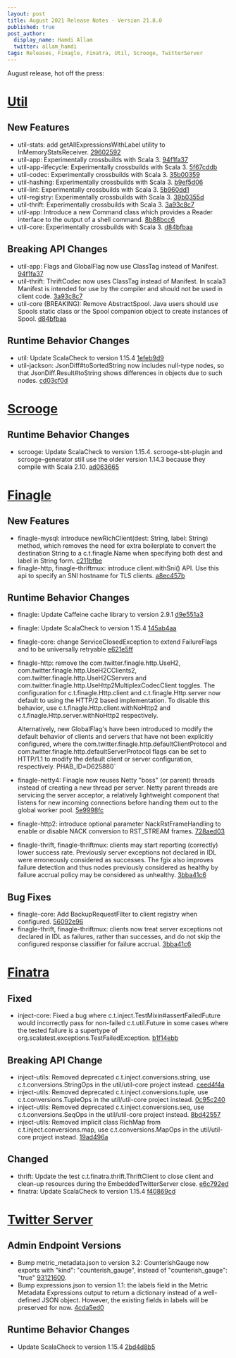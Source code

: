 ```yaml
---
layout: post
title: August 2021 Release Notes - Version 21.8.0
published: true
post_author:
  display_name: Hamdi Allam
  twitter: allam_hamdi
tags: Releases, Finagle, Finatra, Util, Scrooge, TwitterServer
---
```


August release, hot off the press:

[Util](https://github.com/twitter/util/)
========================================


New Features
------------

-   util-stats: add getAllExpressionsWithLabel utility to InMemoryStatsReceiver. [29602592](https://github.com/twitter/util/commit/29602592800306e0ff34aa79fd6d17c03162ee8b)
-   util-app: Experimentally crossbuilds with Scala 3. [94f1fa37](https://github.com/twitter/util/commit/94f1fa3738fdbb5866571e83d303c65bd507de49)
-   util-app-lifecycle: Experimentally crossbuilds with Scala 3. [5f67cddb](https://github.com/twitter/util/commit/5f67cddb366e0fe906930740652bae64c486dc37)
-   util-codec: Experimentally crossbuilds with Scala 3. [35b00359](https://github.com/twitter/util/commit/35b00359cf397c3f070f2ed2ba5c1affbd9a06b2)
-   util-hashing: Experimentally crossbuilds with Scala 3. [b9ef5d06](https://github.com/twitter/util/commit/b9ef5d06153c7f4459cdf57ebec8852ec3a0a59c)
-   util-lint: Experimentally crossbuilds with Scala 3. [5b960dd1](https://github.com/twitter/util/commit/5b960dd148ed0f23e75731259088cf3ae0d6b378)
-   util-registry: Experimentally crossbuilds with Scala 3. [39b0355d](https://github.com/twitter/util/commit/39b0355db188fa24bac09bc6a6661f462c9301b4)
-   util-thrift: Experimentally crossbuilds with Scala 3. [3a93c8c7](https://github.com/twitter/util/commit/3a93c8c78a9085ecbc92022602dfc1aa95109a82)
-   util-app: Introduce a new Command class which provides a Reader interface to the output
    of a shell command. [8b88bcc6](https://github.com/twitter/util/commit/8b88bcc60c20315ce3a7c3a6a342aba76e095de7)
-   util-core: Experimentally crossbuilds with Scala 3. [d84bfbaa](https://github.com/twitter/util/commit/d84bfbaaef6cea6db889a249bf756cc31f62c124)

Breaking API Changes
--------------------

-   util-app: Flags and GlobalFlag now use ClassTag instead of Manifest. [94f1fa37](https://github.com/twitter/util/commit/94f1fa3738fdbb5866571e83d303c65bd507de49)
-   util-thrift: ThriftCodec now uses ClassTag instead of Manifest. In
    scala3 Manifest is intended for use by the compiler and should not be used in
    client code. [3a93c8c7](https://github.com/twitter/util/commit/3a93c8c78a9085ecbc92022602dfc1aa95109a82)
-   util-core (BREAKING): Remove AbstractSpool. Java users should use Spools static class or
    the Spool companion object to create instances of Spool. [d84bfbaa](https://github.com/twitter/util/commit/d84bfbaaef6cea6db889a249bf756cc31f62c124)

Runtime Behavior Changes
------------------------

-   util: Update ScalaCheck to version 1.15.4 [1efeb9d9](https://github.com/twitter/util/commit/1efeb9d91e8f790c736a768582ce65834cb0263c)
-   util-jackson: JsonDiff\#toSortedString now includes null-type nodes, so that
    JsonDiff.Result\#toString shows differences in objects due to such nodes. [cd03cf0d](https://github.com/twitter/util/commit/cd03cf0df51de25ccbe442e9ffb5a602ce892025)


[Scrooge](https://github.com/twitter/scrooge/)
==============================================


Runtime Behavior Changes
------------------------

-   scrooge: Update ScalaCheck to version 1.15.4. scrooge-sbt-plugin and
    scrooge-generator still use the older version 1.14.3 because they compile
    with Scala 2.10. [ad063665](https://github.com/twitter/scrooge/commit/ad0636650964b79fb0a43afacb0c3663135aa750)


[Finagle](https://github.com/twitter/finagle/)
==============================================


New Features
------------

-   finagle-mysql: introduce newRichClient(dest: String, label: String) method, which removes the
    need for extra boilerplate to convert the destination String to a c.t.finagle.Name when
    specifying both dest and label in String form. [c211bfbe](https://github.com/twitter/finagle/commit/c211bfbed7d0345ef52a7b08419eba9ba3de00d0)
-   finagle-http, finagle-thriftmux: introduce client.withSni() API. Use this api to specify an
    SNI hostname for TLS clients. [a8ec457b](https://github.com/twitter/finagle/commit/a8ec457be41271dbfb27f99cdbbe6465961c78c0)

Runtime Behavior Changes
------------------------

-   finagle: Update Caffeine cache library to version 2.9.1 [d9e551a3](https://github.com/twitter/finagle/commit/d9e551a3e68014fc74735b7fd8b59e46e115dd23)
-   finagle: Update ScalaCheck to version 1.15.4 [145ab4aa](https://github.com/twitter/finagle/commit/145ab4aacea1ecba6a3741b56f0e692362dec224)
-   finagle-core: change ServiceClosedException to extend FailureFlags and to be
    universally retryable [e621e5ff](https://github.com/twitter/finagle/commit/e621e5ffc6d6c8ae46413ac17a06d61c71fdf9cc)
-   finagle-http: remove the com.twitter.finagle.http.UseH2,
    com.twitter.finagle.http.UseH2CClients2, com.twitter.finagle.http.UseH2CServers and
    com.twitter.finagle.http.UseHttp2MultiplexCodecClient toggles. The configuration for
    c.t.finagle.Http.client and c.t.finagle.Http.server now default to using the HTTP/2 based
    implementation. To disable this behavior, use c.t.finagle.Http.client.withNoHttp2 and
    c.t.finagle.Http.server.withNoHttp2 respectively.

    Alternatively, new GlobalFlag's have been introduced to modify the default behavior of clients
    and servers that have not been explicitly configured, where
    the com.twitter.finagle.http.defaultClientProtocol
    and com.twitter.finagle.http.defaultServerProtocol flags can be set to HTTP/1.1 to modify
    the default client or server configuration, respectively. PHAB\_ID=D625880\`

-   finagle-netty4: Finagle now reuses Netty "boss" (or parent) threads instead of creating a new
    thread per server. Netty parent threads are servicing the server acceptor, a relatively
    lightweight component that listens for new incoming connections before handing them out to the
    global worker pool. [5e9998fc](https://github.com/twitter/finagle/commit/5e9998fc3bf7dbea074945cce4ceda5c94fc885e)
-   finagle-http2: introduce optional parameter NackRstFrameHandling to enable or disable NACK
    conversion to RST\_STREAM frames. [728aed03](https://github.com/twitter/finagle/commit/728aed039f885b37e6bd56044d721e776079fa27)
-   finagle-thrift, finagle-thriftmux: clients may start reporting (correctly) lower success rate.
    Previously server exceptions not declared in IDL were erroneously considered as successes.
    The fgix also improves failure detection and thus nodes previously considered as healthy
    by failure accrual policy may be considered as unhealthy. [3bba41c6](https://github.com/twitter/finagle/commit/3bba41c67ab9a292fc1f2f98391604d15a87a7b4)

Bug Fixes
---------

-   finagle-core: Add BackupRequestFilter to client registry when configured. [56092e96](https://github.com/twitter/finagle/commit/56092e96246cb40de707941d5e397d948f23ba7f)
-   finagle-thrift, finagle-thriftmux: clients now treat server exceptions
    not declared in IDL as failures, rather than successes,
    and do not skip the configured response classifier for failure accrual.
    [3bba41c6](https://github.com/twitter/finagle/commit/3bba41c67ab9a292fc1f2f98391604d15a87a7b4)


[Finatra](https://github.com/twitter/finatra/)
==============================================


Fixed
-----

-   inject-core: Fixed a bug where c.t.inject.TestMixin\#assertFailedFuture would incorrectly pass
    for non-failed c.t.util.Future in some cases where the tested failure is a supertype of
    org.scalatest.exceptions.TestFailedException. [b1f14ebb](https://github.com/twitter/finatra/commit/b1f14ebbfc0c12784fd752ff98f54c20744eca78)

Breaking API Change
-------------------

-   inject-utils: Removed deprecated c.t.inject.conversions.string, use
    c.t.conversions.StringOps in the util/util-core project instead.  [ceed4f4a](https://github.com/twitter/finatra/commit/ceed4f4aacc7c5534d557d4899f28e2f971eb87f)
-   inject-utils: Removed deprecated c.t.inject.conversions.tuple, use
    c.t.conversions.TupleOps in the util/util-core project instead. [0c95c240](https://github.com/twitter/finatra/commit/0c95c2407f4771b5ef1411286ed1c35ec8cd4ad7)
-   inject-utils: Removed deprecated c.t.inject.conversions.seq, use
    c.t.conversions.SeqOps in the util/util-core project instead. [8bd42557](https://github.com/twitter/finatra/commit/8bd425572d3c134bf40e7a5f0bbab1667e7dbb4c)
-   inject-utils: Removed implicit class RichMap from c.t.inject.conversions.map,
    use c.t.conversions.MapOps in the util/util-core project instead. [19ad496a](https://github.com/twitter/finatra/commit/19ad496a7546e262ae7b0711f0503464d85ca3b8)

Changed
-------

-   thrift: Update the test c.t.finatra.thrift.ThriftClient to close client and clean-up resources
    during the EmbeddedTwitterServer close. [e6c792ed](https://github.com/twitter/finatra/commit/e6c792ed66cb8b6a5f9463aeda66ebe5ebbd3dea)
-   finatra: Update ScalaCheck to version 1.15.4 [f40869cd](https://github.com/twitter/finatra/commit/f40869cd9252e2c5235a66f5de21a1598ae3017f)


[Twitter Server](https://github.com/twitter/twitter-server/)
============================================================


Admin Endpoint Versions
-----------------------

-   Bump metric\_metadata.json to version 3.2: CounterishGauge now exports with
    "kind": "counterish\_gauge", instead of "counterish\_gauge": "true"
    [93121600](https://github.com/twitter/twitter-server/commit/93121600ffe8e8a68b0eed1e5763ab93366082d3).
-   Bump expressions.json to version 1.1: the labels field in the Metric
    Metadata Expressions output to return a dictionary instead of a well-defined
    JSON object. However, the existing fields in labels will be preserved for
    now. [4cda5ed0](https://github.com/twitter/twitter-server/commit/4cda5ed07a36075690d238cf97b32122ec16d5dc)

Runtime Behavior Changes
------------------------

-   Update ScalaCheck to version 1.15.4 [2bd4d8b5](https://github.com/twitter/twitter-server/commit/2bd4d8b53fa6bdeb3646d9aae89fd4fa3bba9194)
